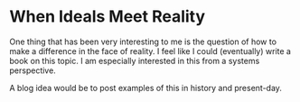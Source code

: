 # When Ideals Meet Reality

One thing that has been very interesting to me is the question of how to make a difference in the face of reality. I feel like I could (eventually) write a book on this topic. I am especially interested in this from a systems perspective.

A blog idea would be to post examples of this in history and present-day.
